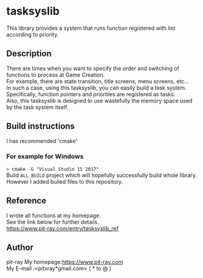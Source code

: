 # tasksyslib
This library provides a system that runs function registered with list according to priority.

## Description
There are times when you want to specify the order and switching of functions to process at Game Creation.  
For example, there are state transition, title screens, menu screens, etc...  
In such a case, using this tasksyslib, you can easily build a task system.  
Specifically, function pointers and priorities are registered as tasks.  
Also, this tasksyslib is designed to use wastefully the memory space used by the task system itself.  

## Build instructions
I has recommended 'cmake'

### For example for Windows
`> cmake -G "Visual Studio 15 2017"`  
Build `ALL_BUILD` project which will hopefully successfully build whole library.  
However I added builed files to this repository.

## Reference
I wrote all functions at my homepage.  
See the link below for further details.  
<https://www.pit-ray.com/entry/tasksyslib_ref>

## Author
pit-ray
My homepage:<https://www.pit-ray.com>  
My E-mail  :<pitxray*gmail.com> ( * to @ )  
